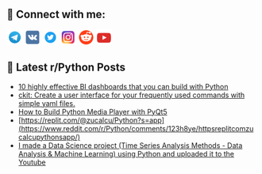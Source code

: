 ## 🔎 Connect with me:
[<img src="https://github.com/bullbesh/bullbesh/blob/main/images/Telegram.png" width="32" height="32" />](https://t.me/bullbesh)
[<img src="https://github.com/bullbesh/bullbesh/blob/main/images/VK.png" width="32" height="32" />](https://vk.com/bullbesh)
[<img src="https://github.com/bullbesh/bullbesh/blob/main/images/Twitter.png" width="32" height="32" />](https://twitter.com/bullbesh1)
[<img src="https://github.com/bullbesh/bullbesh/blob/main/images/Instagram.png" width="32" height="32" />](https://www.instagram.com/bullbesh)
[<img src="https://github.com/bullbesh/bullbesh/blob/main/images/Reddit.png" width="32" height="32" />](https://www.reddit.com/user/bullbesh)
[<img src="https://github.com/bullbesh/bullbesh/blob/main/images/YouTube.png" width="32" height="32" />](https://www.youtube.com/channel/UCtfjRs6uzgq5mfm8S06WTcg)

## 📕 Latest r/Python Posts
<!-- BLOG-POST-LIST:START -->
- [10 highly effective BI dashboards that you can build with Python](https://www.reddit.com/r/Python/comments/123j8kd/10_highly_effective_bi_dashboards_that_you_can/)
- [ckit: Create a user interface for your frequently used commands with simple yaml files.](https://www.reddit.com/r/Python/comments/123ik6d/ckit_create_a_user_interface_for_your_frequently/)
- [How to Build Python Media Player with PyQt5](https://www.reddit.com/r/Python/comments/123hgj0/how_to_build_python_media_player_with_pyqt5/)
- [https://replit.com/@zucalcu/Python?s=app](https://www.reddit.com/r/Python/comments/123h8ye/httpsreplitcomzucalcupythonsapp/)
- [I made a Data Science project &lpar;Time Series Analysis Methods - Data Analysis &amp; Machine Learning&rpar; using Python and uploaded it to the Youtube](https://www.reddit.com/r/Python/comments/123fitp/i_made_a_data_science_project_time_series/)
<!-- BLOG-POST-LIST:END -->

